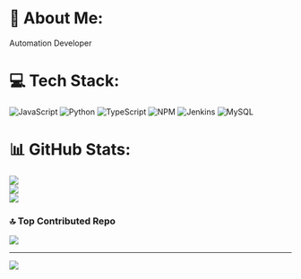 # 💫 About Me:
Automation Developer



# 💻 Tech Stack:
![JavaScript](https://img.shields.io/badge/javascript-%23323330.svg?style=flat&logo=javascript&logoColor=%23F7DF1E) ![Python](https://img.shields.io/badge/python-3670A0?style=flat&logo=python&logoColor=ffdd54) ![TypeScript](https://img.shields.io/badge/typescript-%23007ACC.svg?style=flat&logo=typescript&logoColor=white) ![NPM](https://img.shields.io/badge/NPM-%23CB3837.svg?style=flat&logo=npm&logoColor=white) ![Jenkins](https://img.shields.io/badge/jenkins-%232C5263.svg?style=flat&logo=jenkins&logoColor=white) ![MySQL](https://img.shields.io/badge/mysql-%2300000f.svg?style=flat&logo=mysql&logoColor=white)
# 📊 GitHub Stats:
![](https://github-readme-stats.vercel.app/api?username=helloujjwal&theme=dark&hide_border=false&include_all_commits=false&count_private=true)<br/>
![](https://github-readme-streak-stats.herokuapp.com/?user=helloujjwal&theme=dark&hide_border=false)<br/>
![](https://github-readme-stats.vercel.app/api/top-langs/?username=helloujjwal&theme=dark&hide_border=false&include_all_commits=false&count_private=true&layout=compact)

### 🔝 Top Contributed Repo
![](https://github-contributor-stats.vercel.app/api?username=helloujjwal&limit=5&theme=dark&combine_all_yearly_contributions=true)

---
[![](https://visitcount.itsvg.in/api?id=helloujjwal&icon=0&color=0)](https://visitcount.itsvg.in)

<!-- Proudly created with GPRM ( https://gprm.itsvg.in ) -->
